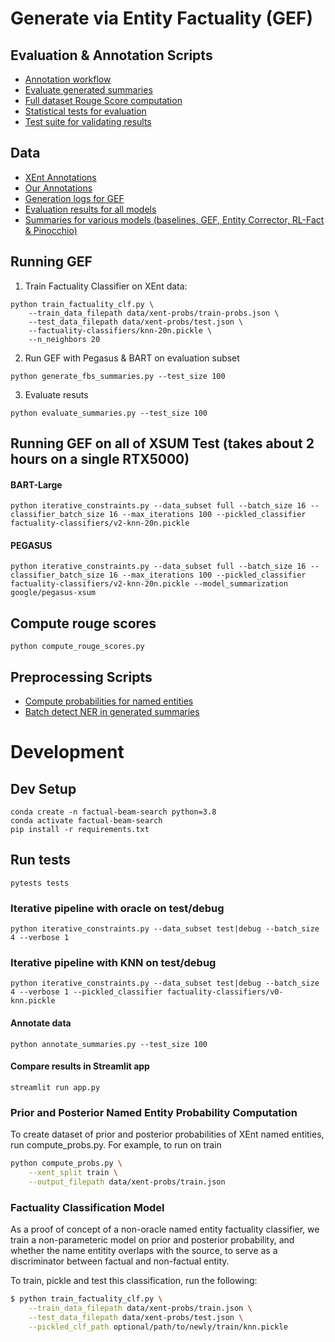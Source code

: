 # Generate via Entity Factuality (GEF)

## Evaluation & Annotation Scripts
- [Annotation workflow](annotation_demo.ipynb)
- [Evaluate generated summaries](evaluate_summaries.py)
- [Full dataset Rouge Score computation](compute_rouge_scores.py)
- [Statistical tests for evaluation](evaluation_statistical_tests.ipynb)
- [Test suite for validating results](tests/test_evaluation.py)

## Data
- [XEnt Annotations](data/xent/)
- [Our Annotations](data/xsum/gold-metrics.json)
- [Generation logs for GEF](results/gef-logs/)
- [Evaluation results for all models](results/evaluation/)
- [Summaries for various models (baselines, GEF, Entity Corrector, RL-Fact & Pinocchio)](data/xsum/)

## Running GEF
1. Train Factuality Classifier on XEnt data:
```
python train_factuality_clf.py \
    --train_data_filepath data/xent-probs/train-probs.json \
    --test_data_filepath data/xent-probs/test.json \
    --factuality-classifiers/knn-20n.pickle \
    --n_neighbors 20
``` 
2. Run GEF with Pegasus & BART on evaluation subset
```
python generate_fbs_summaries.py --test_size 100
```
3. Evaluate resuts
```
python evaluate_summaries.py --test_size 100
```

## Running GEF on all of XSUM Test (takes about 2 hours on a single RTX5000)
#### BART-Large
```
python iterative_constraints.py --data_subset full --batch_size 16 --classifier_batch_size 16 --max_iterations 100 --pickled_classifier factuality-classifiers/v2-knn-20n.pickle
```

#### PEGASUS
```
python iterative_constraints.py --data_subset full --batch_size 16 --classifier_batch_size 16 --max_iterations 100 --pickled_classifier factuality-classifiers/v2-knn-20n.pickle --model_summarization google/pegasus-xsum
```

## Compute rouge scores
```
python compute_rouge_scores.py
```

## Preprocessing Scripts
- [Compute probabilities for named entities](compute_probs.py)
- [Batch detect NER in generated summaries](batch_detect_entities.py.py)

# Development
## Dev Setup
```
conda create -n factual-beam-search python=3.8
conda activate factual-beam-search
pip install -r requirements.txt
```

## Run tests
```
pytests tests
```

### Iterative pipeline with oracle on test/debug
```
python iterative_constraints.py --data_subset test|debug --batch_size 4 --verbose 1
```

### Iterative pipeline with KNN on test/debug
```
python iterative_constraints.py --data_subset test|debug --batch_size 4 --verbose 1 --pickled_classifier factuality-classifiers/v0-knn.pickle
```
#### Annotate data
```
python annotate_summaries.py --test_size 100
```

#### Compare results in Streamlit app
```
streamlit run app.py
```

### Prior and Posterior Named Entity Probability Computation

To create dataset of prior and posterior probabilities of XEnt named entities,
run compute_probs.py. For example, to run on train

```bash
python compute_probs.py \
    --xent_split train \
    --output_filepath data/xent-probs/train.json
```

### Factuality Classification Model

As a proof of concept of a non-oracle named entity factuality classifier, we
train a non-parameteric model on prior and posterior probability, and whether
the name entitity overlaps with the source, to serve as a discriminator between
factual and non-factual entity.

To train, pickle and test this classification, run the following:

```bash
$ python train_factuality_clf.py \
    --train_data_filepath data/xent-probs/train.json \
    --test_data_filepath data/xent-probs/test.json \
    --pickled_clf_path optional/path/to/newly/train/knn.pickle
```
